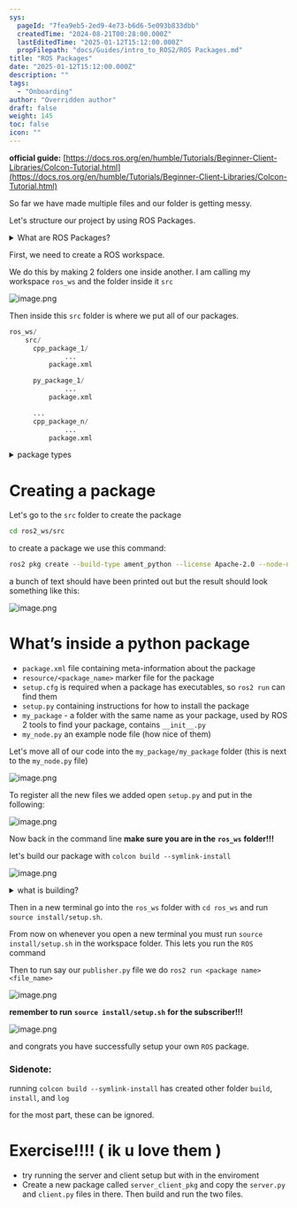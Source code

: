 ```yaml
---
sys:
  pageId: "7fea9eb5-2ed9-4e73-b6d6-5e093b833dbb"
  createdTime: "2024-08-21T00:28:00.000Z"
  lastEditedTime: "2025-01-12T15:12:00.000Z"
  propFilepath: "docs/Guides/intro_to_ROS2/ROS Packages.md"
title: "ROS Packages"
date: "2025-01-12T15:12:00.000Z"
description: ""
tags:
  - "Onboarding"
author: "Overridden author"
draft: false
weight: 145
toc: false
icon: ""
---
```


**official guide:** [https://docs.ros.org/en/humble/Tutorials/Beginner-Client-Libraries/Colcon-Tutorial.html](https://docs.ros.org/en/humble/Tutorials/Beginner-Client-Libraries/Colcon-Tutorial.html)

So far we have made multiple files and our folder is getting messy.

Let's structure our project by using ROS Packages.

<details>

<summary>What are ROS Packages?</summary>

ROS Packages are, as the name implies, packages of code that are highly sharable between ROS developers.

They consist of a folder, `package.xml` file, and source code

```python
      cpp_package_1/
		      ... imagine much code files here ..
          package.xml
```

</details>

First, we need to create a ROS workspace.

We do this by making 2 folders one inside another. I am calling my workspace `ros_ws` and the folder inside it `src`

![image.png](https://prod-files-secure.s3.us-west-2.amazonaws.com/d518164a-d88e-44d1-a4ee-3adb3bd8bce0/70706947-fd18-4537-a67b-e12946812d31/image.png?X-Amz-Algorithm=AWS4-HMAC-SHA256&X-Amz-Content-Sha256=UNSIGNED-PAYLOAD&X-Amz-Credential=ASIAZI2LB466SWUX6CCT%2F20250606%2Fus-west-2%2Fs3%2Faws4_request&X-Amz-Date=20250606T170818Z&X-Amz-Expires=3600&X-Amz-Security-Token=IQoJb3JpZ2luX2VjEIj%2F%2F%2F%2F%2F%2F%2F%2F%2F%2FwEaCXVzLXdlc3QtMiJIMEYCIQC29wVs4YOuMGO1JoHHcfreT4oIXbLIW0zHwPTqxOvkzQIhALfEwIZRqsXsJQSmVIpZgr3AI9OYL2r0g0Es%2Bf8w31LsKv8DCGEQABoMNjM3NDIzMTgzODA1IgyX%2FSu2%2FiPkCH349Pwq3APImtIwu%2FvLP%2BKpyQpu9qI5%2B%2BeJKMkzje1i6L2v4Qwgtz1Pc%2BRubtDLWqLTCXjVj5FPNSYjHTf2m9HNa3b%2B8dMI4060MkMa066wgyqcCp6ojjmuPZ%2FVIS09W7zWQW7NE9xrcceXKIl8viC8SU3EkwU%2BuDXnCK%2BOHg9PZImqrH7n8Mlrg%2B7l6oy3D2zHRuFkyFfz8kvpWk%2F5OWTW%2BoRbbgbKyzSTILsVj2L5yIfnFHVrTsmth6UvgKzLntlzglDIa1LlsRLRBiRdaqFoN7kOR8UP3QVXdOGncLeDbXTrhT%2F8IwwNA3CgZs726kbh7EiXs%2FhSjAvjoYv1cquqm9FIjHS2Ngga0pdnrXsoFYdHLvH9bMUtEqP4BE%2BjWpjvRmcYpzMoELvUMRWuD9tE%2FDxgEOsc6W%2BkQ2%2Br3M3Tk8lBItjvrE6RXbxa5gPZMEnhMOrU8PNbftMnK7PML30EE0oCfLNtkaDecMjmLo9KXwSm%2FpcT7SEXVrGGcOC7742%2FTi7mpL4X1ZmzNzI0%2BJe1K8D%2FDbEOG6Np3FjJ3rekYuljB3qwLNjgulz1WVWNhtkH1ECXKTqtmrtNzIawPzSm0mZ8I9oQ6Ffkt1GKo5W%2BTZVSDWCAgRxut0Ny%2BpIwy6kmLjCloozCBjqkAWAUPBniEy2Cqay%2FdvNXPKf8dgAZGMlM%2BJa33rvib8pHrcayQ8OS1iTYAmzna3KOaWG29bkPEU5DTfROdvnAcEBTlVyojeQ4cpoB0fO7zAa448Gvq0MXC%2B%2FhE3UYhwhMEjGA3lFdWcahtA9gSIY82ggSe6RCu8q9yEjyIu6aCJVqS5KdyPTKwcbrF9YLUZjHYJpQ41PYafaZP0fU%2Fo27I1E6%2FtTo&X-Amz-Signature=a33ef137587305a96f4d16aee863f3bc08e916a835c54ef0b2d7929693f630f7&X-Amz-SignedHeaders=host&x-id=GetObject)

Then inside this `src` folder is where we put all of our packages.

```python
ros_ws/
    src/
      cpp_package_1/
		      ...
          package.xml

      py_package_1/
		      ...
          package.xml

      ...
      cpp_package_n/
		      ...
          package.xml

```

<details>

<summary>package types</summary>

packages can be either `C++` or python.

the intern file structure is different for each but for this guide we will stick to creating python packages

</details>

# Creating a package

Let's go to the `src` folder to create the package

```bash
cd ros2_ws/src
```

to create a package we use this command:

```bash
ros2 pkg create --build-type ament_python --license Apache-2.0 --node-name my_node my_package
```

a bunch of text should have been printed out but the result should look something like this:

![image.png](https://prod-files-secure.s3.us-west-2.amazonaws.com/d518164a-d88e-44d1-a4ee-3adb3bd8bce0/e6cf1e3f-8512-4a3e-b131-079f800bf3e8/image.png?X-Amz-Algorithm=AWS4-HMAC-SHA256&X-Amz-Content-Sha256=UNSIGNED-PAYLOAD&X-Amz-Credential=ASIAZI2LB466SWUX6CCT%2F20250606%2Fus-west-2%2Fs3%2Faws4_request&X-Amz-Date=20250606T170818Z&X-Amz-Expires=3600&X-Amz-Security-Token=IQoJb3JpZ2luX2VjEIj%2F%2F%2F%2F%2F%2F%2F%2F%2F%2FwEaCXVzLXdlc3QtMiJIMEYCIQC29wVs4YOuMGO1JoHHcfreT4oIXbLIW0zHwPTqxOvkzQIhALfEwIZRqsXsJQSmVIpZgr3AI9OYL2r0g0Es%2Bf8w31LsKv8DCGEQABoMNjM3NDIzMTgzODA1IgyX%2FSu2%2FiPkCH349Pwq3APImtIwu%2FvLP%2BKpyQpu9qI5%2B%2BeJKMkzje1i6L2v4Qwgtz1Pc%2BRubtDLWqLTCXjVj5FPNSYjHTf2m9HNa3b%2B8dMI4060MkMa066wgyqcCp6ojjmuPZ%2FVIS09W7zWQW7NE9xrcceXKIl8viC8SU3EkwU%2BuDXnCK%2BOHg9PZImqrH7n8Mlrg%2B7l6oy3D2zHRuFkyFfz8kvpWk%2F5OWTW%2BoRbbgbKyzSTILsVj2L5yIfnFHVrTsmth6UvgKzLntlzglDIa1LlsRLRBiRdaqFoN7kOR8UP3QVXdOGncLeDbXTrhT%2F8IwwNA3CgZs726kbh7EiXs%2FhSjAvjoYv1cquqm9FIjHS2Ngga0pdnrXsoFYdHLvH9bMUtEqP4BE%2BjWpjvRmcYpzMoELvUMRWuD9tE%2FDxgEOsc6W%2BkQ2%2Br3M3Tk8lBItjvrE6RXbxa5gPZMEnhMOrU8PNbftMnK7PML30EE0oCfLNtkaDecMjmLo9KXwSm%2FpcT7SEXVrGGcOC7742%2FTi7mpL4X1ZmzNzI0%2BJe1K8D%2FDbEOG6Np3FjJ3rekYuljB3qwLNjgulz1WVWNhtkH1ECXKTqtmrtNzIawPzSm0mZ8I9oQ6Ffkt1GKo5W%2BTZVSDWCAgRxut0Ny%2BpIwy6kmLjCloozCBjqkAWAUPBniEy2Cqay%2FdvNXPKf8dgAZGMlM%2BJa33rvib8pHrcayQ8OS1iTYAmzna3KOaWG29bkPEU5DTfROdvnAcEBTlVyojeQ4cpoB0fO7zAa448Gvq0MXC%2B%2FhE3UYhwhMEjGA3lFdWcahtA9gSIY82ggSe6RCu8q9yEjyIu6aCJVqS5KdyPTKwcbrF9YLUZjHYJpQ41PYafaZP0fU%2Fo27I1E6%2FtTo&X-Amz-Signature=e8be8cdc2baf4d15f69bb545390c52f4576af8086c22f4f8989266131fed19b8&X-Amz-SignedHeaders=host&x-id=GetObject)

# What’s inside a python package

- `package.xml` file containing meta-information about the package
- `resource/<package_name>` marker file for the package
- `setup.cfg` is required when a package has executables, so `ros2 run` can find them
- `setup.py` containing instructions for how to install the package
- `my_package` - a folder with the same name as your package, used by ROS 2 tools to find your package, contains `__init__.py`
- `my_node.py` an example node file (how nice of them)

Let's move all of our code into the `my_package/my_package` folder (this is next to the `my_node.py` file)

![image.png](https://prod-files-secure.s3.us-west-2.amazonaws.com/d518164a-d88e-44d1-a4ee-3adb3bd8bce0/9ce58f11-0da9-4d3e-b86d-506a9685d378/image.png?X-Amz-Algorithm=AWS4-HMAC-SHA256&X-Amz-Content-Sha256=UNSIGNED-PAYLOAD&X-Amz-Credential=ASIAZI2LB466SWUX6CCT%2F20250606%2Fus-west-2%2Fs3%2Faws4_request&X-Amz-Date=20250606T170818Z&X-Amz-Expires=3600&X-Amz-Security-Token=IQoJb3JpZ2luX2VjEIj%2F%2F%2F%2F%2F%2F%2F%2F%2F%2FwEaCXVzLXdlc3QtMiJIMEYCIQC29wVs4YOuMGO1JoHHcfreT4oIXbLIW0zHwPTqxOvkzQIhALfEwIZRqsXsJQSmVIpZgr3AI9OYL2r0g0Es%2Bf8w31LsKv8DCGEQABoMNjM3NDIzMTgzODA1IgyX%2FSu2%2FiPkCH349Pwq3APImtIwu%2FvLP%2BKpyQpu9qI5%2B%2BeJKMkzje1i6L2v4Qwgtz1Pc%2BRubtDLWqLTCXjVj5FPNSYjHTf2m9HNa3b%2B8dMI4060MkMa066wgyqcCp6ojjmuPZ%2FVIS09W7zWQW7NE9xrcceXKIl8viC8SU3EkwU%2BuDXnCK%2BOHg9PZImqrH7n8Mlrg%2B7l6oy3D2zHRuFkyFfz8kvpWk%2F5OWTW%2BoRbbgbKyzSTILsVj2L5yIfnFHVrTsmth6UvgKzLntlzglDIa1LlsRLRBiRdaqFoN7kOR8UP3QVXdOGncLeDbXTrhT%2F8IwwNA3CgZs726kbh7EiXs%2FhSjAvjoYv1cquqm9FIjHS2Ngga0pdnrXsoFYdHLvH9bMUtEqP4BE%2BjWpjvRmcYpzMoELvUMRWuD9tE%2FDxgEOsc6W%2BkQ2%2Br3M3Tk8lBItjvrE6RXbxa5gPZMEnhMOrU8PNbftMnK7PML30EE0oCfLNtkaDecMjmLo9KXwSm%2FpcT7SEXVrGGcOC7742%2FTi7mpL4X1ZmzNzI0%2BJe1K8D%2FDbEOG6Np3FjJ3rekYuljB3qwLNjgulz1WVWNhtkH1ECXKTqtmrtNzIawPzSm0mZ8I9oQ6Ffkt1GKo5W%2BTZVSDWCAgRxut0Ny%2BpIwy6kmLjCloozCBjqkAWAUPBniEy2Cqay%2FdvNXPKf8dgAZGMlM%2BJa33rvib8pHrcayQ8OS1iTYAmzna3KOaWG29bkPEU5DTfROdvnAcEBTlVyojeQ4cpoB0fO7zAa448Gvq0MXC%2B%2FhE3UYhwhMEjGA3lFdWcahtA9gSIY82ggSe6RCu8q9yEjyIu6aCJVqS5KdyPTKwcbrF9YLUZjHYJpQ41PYafaZP0fU%2Fo27I1E6%2FtTo&X-Amz-Signature=958d0e114b486b010e9936db55e5205e2aaf0e32769c73fe0e20888edcc26128&X-Amz-SignedHeaders=host&x-id=GetObject)

To register all the new files we added open `setup.py` and put in the following:

![image.png](https://prod-files-secure.s3.us-west-2.amazonaws.com/d518164a-d88e-44d1-a4ee-3adb3bd8bce0/1cd7c262-4cae-4496-9d75-c178537d24a2/image.png?X-Amz-Algorithm=AWS4-HMAC-SHA256&X-Amz-Content-Sha256=UNSIGNED-PAYLOAD&X-Amz-Credential=ASIAZI2LB466SWUX6CCT%2F20250606%2Fus-west-2%2Fs3%2Faws4_request&X-Amz-Date=20250606T170818Z&X-Amz-Expires=3600&X-Amz-Security-Token=IQoJb3JpZ2luX2VjEIj%2F%2F%2F%2F%2F%2F%2F%2F%2F%2FwEaCXVzLXdlc3QtMiJIMEYCIQC29wVs4YOuMGO1JoHHcfreT4oIXbLIW0zHwPTqxOvkzQIhALfEwIZRqsXsJQSmVIpZgr3AI9OYL2r0g0Es%2Bf8w31LsKv8DCGEQABoMNjM3NDIzMTgzODA1IgyX%2FSu2%2FiPkCH349Pwq3APImtIwu%2FvLP%2BKpyQpu9qI5%2B%2BeJKMkzje1i6L2v4Qwgtz1Pc%2BRubtDLWqLTCXjVj5FPNSYjHTf2m9HNa3b%2B8dMI4060MkMa066wgyqcCp6ojjmuPZ%2FVIS09W7zWQW7NE9xrcceXKIl8viC8SU3EkwU%2BuDXnCK%2BOHg9PZImqrH7n8Mlrg%2B7l6oy3D2zHRuFkyFfz8kvpWk%2F5OWTW%2BoRbbgbKyzSTILsVj2L5yIfnFHVrTsmth6UvgKzLntlzglDIa1LlsRLRBiRdaqFoN7kOR8UP3QVXdOGncLeDbXTrhT%2F8IwwNA3CgZs726kbh7EiXs%2FhSjAvjoYv1cquqm9FIjHS2Ngga0pdnrXsoFYdHLvH9bMUtEqP4BE%2BjWpjvRmcYpzMoELvUMRWuD9tE%2FDxgEOsc6W%2BkQ2%2Br3M3Tk8lBItjvrE6RXbxa5gPZMEnhMOrU8PNbftMnK7PML30EE0oCfLNtkaDecMjmLo9KXwSm%2FpcT7SEXVrGGcOC7742%2FTi7mpL4X1ZmzNzI0%2BJe1K8D%2FDbEOG6Np3FjJ3rekYuljB3qwLNjgulz1WVWNhtkH1ECXKTqtmrtNzIawPzSm0mZ8I9oQ6Ffkt1GKo5W%2BTZVSDWCAgRxut0Ny%2BpIwy6kmLjCloozCBjqkAWAUPBniEy2Cqay%2FdvNXPKf8dgAZGMlM%2BJa33rvib8pHrcayQ8OS1iTYAmzna3KOaWG29bkPEU5DTfROdvnAcEBTlVyojeQ4cpoB0fO7zAa448Gvq0MXC%2B%2FhE3UYhwhMEjGA3lFdWcahtA9gSIY82ggSe6RCu8q9yEjyIu6aCJVqS5KdyPTKwcbrF9YLUZjHYJpQ41PYafaZP0fU%2Fo27I1E6%2FtTo&X-Amz-Signature=26b925b639b286c15876179810abb5705cfcf9d206c2abfdaecaaf4bb78d81fe&X-Amz-SignedHeaders=host&x-id=GetObject)

Now back in the command line **make sure you are in the** **`ros_ws`** **folder!!!**

let's build our package with `colcon build --symlink-install`

![image.png](https://prod-files-secure.s3.us-west-2.amazonaws.com/d518164a-d88e-44d1-a4ee-3adb3bd8bce0/2f2a0d27-b173-48fd-b189-5f5c0ce65619/image.png?X-Amz-Algorithm=AWS4-HMAC-SHA256&X-Amz-Content-Sha256=UNSIGNED-PAYLOAD&X-Amz-Credential=ASIAZI2LB466SWUX6CCT%2F20250606%2Fus-west-2%2Fs3%2Faws4_request&X-Amz-Date=20250606T170818Z&X-Amz-Expires=3600&X-Amz-Security-Token=IQoJb3JpZ2luX2VjEIj%2F%2F%2F%2F%2F%2F%2F%2F%2F%2FwEaCXVzLXdlc3QtMiJIMEYCIQC29wVs4YOuMGO1JoHHcfreT4oIXbLIW0zHwPTqxOvkzQIhALfEwIZRqsXsJQSmVIpZgr3AI9OYL2r0g0Es%2Bf8w31LsKv8DCGEQABoMNjM3NDIzMTgzODA1IgyX%2FSu2%2FiPkCH349Pwq3APImtIwu%2FvLP%2BKpyQpu9qI5%2B%2BeJKMkzje1i6L2v4Qwgtz1Pc%2BRubtDLWqLTCXjVj5FPNSYjHTf2m9HNa3b%2B8dMI4060MkMa066wgyqcCp6ojjmuPZ%2FVIS09W7zWQW7NE9xrcceXKIl8viC8SU3EkwU%2BuDXnCK%2BOHg9PZImqrH7n8Mlrg%2B7l6oy3D2zHRuFkyFfz8kvpWk%2F5OWTW%2BoRbbgbKyzSTILsVj2L5yIfnFHVrTsmth6UvgKzLntlzglDIa1LlsRLRBiRdaqFoN7kOR8UP3QVXdOGncLeDbXTrhT%2F8IwwNA3CgZs726kbh7EiXs%2FhSjAvjoYv1cquqm9FIjHS2Ngga0pdnrXsoFYdHLvH9bMUtEqP4BE%2BjWpjvRmcYpzMoELvUMRWuD9tE%2FDxgEOsc6W%2BkQ2%2Br3M3Tk8lBItjvrE6RXbxa5gPZMEnhMOrU8PNbftMnK7PML30EE0oCfLNtkaDecMjmLo9KXwSm%2FpcT7SEXVrGGcOC7742%2FTi7mpL4X1ZmzNzI0%2BJe1K8D%2FDbEOG6Np3FjJ3rekYuljB3qwLNjgulz1WVWNhtkH1ECXKTqtmrtNzIawPzSm0mZ8I9oQ6Ffkt1GKo5W%2BTZVSDWCAgRxut0Ny%2BpIwy6kmLjCloozCBjqkAWAUPBniEy2Cqay%2FdvNXPKf8dgAZGMlM%2BJa33rvib8pHrcayQ8OS1iTYAmzna3KOaWG29bkPEU5DTfROdvnAcEBTlVyojeQ4cpoB0fO7zAa448Gvq0MXC%2B%2FhE3UYhwhMEjGA3lFdWcahtA9gSIY82ggSe6RCu8q9yEjyIu6aCJVqS5KdyPTKwcbrF9YLUZjHYJpQ41PYafaZP0fU%2Fo27I1E6%2FtTo&X-Amz-Signature=174c9ec77a2481f23669356058289bb574827ae852b64814d917de684081038a&X-Amz-SignedHeaders=host&x-id=GetObject)

<details>

<summary>what is building?</summary>

if you are a CS major at Rose-Hulman you will learn the answer to this in CSSE132

but TLDR; is it combines all the code files into one program that can be run easily 

</details>

Then in a new terminal go into the `ros_ws` folder with `cd ros_ws` and run `source install/setup.sh`. 

From now on whenever you open a new terminal you must run `source install/setup.sh` in the workspace folder. This lets you run the `ROS` command

Then to run say our `publisher.py` file we do `ros2 run <package name> <file_name>`

![image.png](https://prod-files-secure.s3.us-west-2.amazonaws.com/d518164a-d88e-44d1-a4ee-3adb3bd8bce0/4f4b1219-3a44-4632-aa0a-ce3471699f59/image.png?X-Amz-Algorithm=AWS4-HMAC-SHA256&X-Amz-Content-Sha256=UNSIGNED-PAYLOAD&X-Amz-Credential=ASIAZI2LB466SWUX6CCT%2F20250606%2Fus-west-2%2Fs3%2Faws4_request&X-Amz-Date=20250606T170818Z&X-Amz-Expires=3600&X-Amz-Security-Token=IQoJb3JpZ2luX2VjEIj%2F%2F%2F%2F%2F%2F%2F%2F%2F%2FwEaCXVzLXdlc3QtMiJIMEYCIQC29wVs4YOuMGO1JoHHcfreT4oIXbLIW0zHwPTqxOvkzQIhALfEwIZRqsXsJQSmVIpZgr3AI9OYL2r0g0Es%2Bf8w31LsKv8DCGEQABoMNjM3NDIzMTgzODA1IgyX%2FSu2%2FiPkCH349Pwq3APImtIwu%2FvLP%2BKpyQpu9qI5%2B%2BeJKMkzje1i6L2v4Qwgtz1Pc%2BRubtDLWqLTCXjVj5FPNSYjHTf2m9HNa3b%2B8dMI4060MkMa066wgyqcCp6ojjmuPZ%2FVIS09W7zWQW7NE9xrcceXKIl8viC8SU3EkwU%2BuDXnCK%2BOHg9PZImqrH7n8Mlrg%2B7l6oy3D2zHRuFkyFfz8kvpWk%2F5OWTW%2BoRbbgbKyzSTILsVj2L5yIfnFHVrTsmth6UvgKzLntlzglDIa1LlsRLRBiRdaqFoN7kOR8UP3QVXdOGncLeDbXTrhT%2F8IwwNA3CgZs726kbh7EiXs%2FhSjAvjoYv1cquqm9FIjHS2Ngga0pdnrXsoFYdHLvH9bMUtEqP4BE%2BjWpjvRmcYpzMoELvUMRWuD9tE%2FDxgEOsc6W%2BkQ2%2Br3M3Tk8lBItjvrE6RXbxa5gPZMEnhMOrU8PNbftMnK7PML30EE0oCfLNtkaDecMjmLo9KXwSm%2FpcT7SEXVrGGcOC7742%2FTi7mpL4X1ZmzNzI0%2BJe1K8D%2FDbEOG6Np3FjJ3rekYuljB3qwLNjgulz1WVWNhtkH1ECXKTqtmrtNzIawPzSm0mZ8I9oQ6Ffkt1GKo5W%2BTZVSDWCAgRxut0Ny%2BpIwy6kmLjCloozCBjqkAWAUPBniEy2Cqay%2FdvNXPKf8dgAZGMlM%2BJa33rvib8pHrcayQ8OS1iTYAmzna3KOaWG29bkPEU5DTfROdvnAcEBTlVyojeQ4cpoB0fO7zAa448Gvq0MXC%2B%2FhE3UYhwhMEjGA3lFdWcahtA9gSIY82ggSe6RCu8q9yEjyIu6aCJVqS5KdyPTKwcbrF9YLUZjHYJpQ41PYafaZP0fU%2Fo27I1E6%2FtTo&X-Amz-Signature=4305201ba74c6bbf6be75961413be667e383de338fae12bad4b14b9b4fe493ef&X-Amz-SignedHeaders=host&x-id=GetObject)

**remember to run** **`source install/setup.sh`** **for the subscriber!!!**

![image.png](https://prod-files-secure.s3.us-west-2.amazonaws.com/d518164a-d88e-44d1-a4ee-3adb3bd8bce0/02121119-dad4-49ec-8356-c956108b4243/image.png?X-Amz-Algorithm=AWS4-HMAC-SHA256&X-Amz-Content-Sha256=UNSIGNED-PAYLOAD&X-Amz-Credential=ASIAZI2LB466SWUX6CCT%2F20250606%2Fus-west-2%2Fs3%2Faws4_request&X-Amz-Date=20250606T170818Z&X-Amz-Expires=3600&X-Amz-Security-Token=IQoJb3JpZ2luX2VjEIj%2F%2F%2F%2F%2F%2F%2F%2F%2F%2FwEaCXVzLXdlc3QtMiJIMEYCIQC29wVs4YOuMGO1JoHHcfreT4oIXbLIW0zHwPTqxOvkzQIhALfEwIZRqsXsJQSmVIpZgr3AI9OYL2r0g0Es%2Bf8w31LsKv8DCGEQABoMNjM3NDIzMTgzODA1IgyX%2FSu2%2FiPkCH349Pwq3APImtIwu%2FvLP%2BKpyQpu9qI5%2B%2BeJKMkzje1i6L2v4Qwgtz1Pc%2BRubtDLWqLTCXjVj5FPNSYjHTf2m9HNa3b%2B8dMI4060MkMa066wgyqcCp6ojjmuPZ%2FVIS09W7zWQW7NE9xrcceXKIl8viC8SU3EkwU%2BuDXnCK%2BOHg9PZImqrH7n8Mlrg%2B7l6oy3D2zHRuFkyFfz8kvpWk%2F5OWTW%2BoRbbgbKyzSTILsVj2L5yIfnFHVrTsmth6UvgKzLntlzglDIa1LlsRLRBiRdaqFoN7kOR8UP3QVXdOGncLeDbXTrhT%2F8IwwNA3CgZs726kbh7EiXs%2FhSjAvjoYv1cquqm9FIjHS2Ngga0pdnrXsoFYdHLvH9bMUtEqP4BE%2BjWpjvRmcYpzMoELvUMRWuD9tE%2FDxgEOsc6W%2BkQ2%2Br3M3Tk8lBItjvrE6RXbxa5gPZMEnhMOrU8PNbftMnK7PML30EE0oCfLNtkaDecMjmLo9KXwSm%2FpcT7SEXVrGGcOC7742%2FTi7mpL4X1ZmzNzI0%2BJe1K8D%2FDbEOG6Np3FjJ3rekYuljB3qwLNjgulz1WVWNhtkH1ECXKTqtmrtNzIawPzSm0mZ8I9oQ6Ffkt1GKo5W%2BTZVSDWCAgRxut0Ny%2BpIwy6kmLjCloozCBjqkAWAUPBniEy2Cqay%2FdvNXPKf8dgAZGMlM%2BJa33rvib8pHrcayQ8OS1iTYAmzna3KOaWG29bkPEU5DTfROdvnAcEBTlVyojeQ4cpoB0fO7zAa448Gvq0MXC%2B%2FhE3UYhwhMEjGA3lFdWcahtA9gSIY82ggSe6RCu8q9yEjyIu6aCJVqS5KdyPTKwcbrF9YLUZjHYJpQ41PYafaZP0fU%2Fo27I1E6%2FtTo&X-Amz-Signature=e14a5d65f9158032d06dd8d27a12799898d48ae3fe9ea7cc5b7cd8ce417d6217&X-Amz-SignedHeaders=host&x-id=GetObject)

and congrats you have successfully setup your own `ROS` package.

### Sidenote:

running `colcon build --symlink-install` has created other folder `build`, `install`, and `log`

for the most part, these can be ignored.

# Exercise!!!! ( ik u love them )

- try running the server and client setup but with in the enviroment
- Create a new package called `server_client_pkg` and copy the `server.py` and `client.py` files in there. Then build and run the two files.
